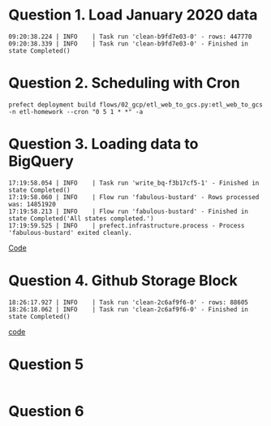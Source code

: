 # Question 1. Load January 2020 data

```console
09:20:38.224 | INFO    | Task run 'clean-b9fd7e03-0' - rows: 447770
09:20:38.339 | INFO    | Task run 'clean-b9fd7e03-0' - Finished in state Completed()
```

# Question 2. Scheduling with Cron 
```console
prefect deployment build flows/02_gcp/etl_web_to_gcs.py:etl_web_to_gcs -n etl-homework --cron "0 5 1 * *" -a
```

# Question 3. Loading data to BigQuery

```console
17:19:58.054 | INFO    | Task run 'write_bq-f3b17cf5-1' - Finished in state Completed()
17:19:58.060 | INFO    | Flow run 'fabulous-bustard' - Rows processed was: 14851920
17:19:58.213 | INFO    | Flow run 'fabulous-bustard' - Finished in state Completed('All states completed.')
17:19:59.525 | INFO    | prefect.infrastructure.process - Process 'fabulous-bustard' exited cleanly.
```

[Code](https://github.com/ronateds/data-engineering-zoomcamp-homework/blob/main/code/flows/02_gcp/etl_gcs_to_bq_no_transform.py)

# Question 4. Github Storage Block

```console
18:26:17.927 | INFO    | Task run 'clean-2c6af9f6-0' - rows: 88605
18:26:18.062 | INFO    | Task run 'clean-2c6af9f6-0' - Finished in state Completed()
```

[code](https://github.com/ronateds/data-engineering-zoomcamp-homework/blob/main/code/flows/02_gcp/etl_web_to_gcs_git.py)

# Question 5

```console

```

# Question 6

```console

```
